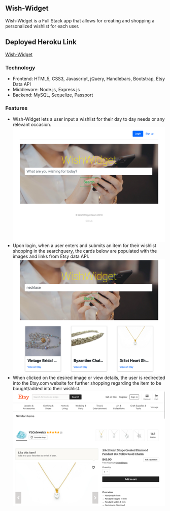 ## Wish-Widget   
Wish-Widget is a Full Stack app that allows for creating and shopping a personalized wishlist for each user.    

## Deployed Heroku Link   
[Wish-Widget](https://still-eyrie-47967.herokuapp.com/)    

### Technology      
- Frontend: HTML5, CSS3, Javascript, jQuery, Handlebars, Bootstrap, Etsy Data API     
- Middleware: Node.js, Express.js     
- Backend: MySQL, Sequelize, Passport     

### Features     
- Wish-Widget lets a user input a wishlist for their day to day needs or any relevant occasion.      
![Home page screenshot](/public/imgs/wish-widget-page.png)         
- Upon login, when a user enters and submits an item for their wishlist shopping in the searchquery, the cards below are populated with the images and links from Etsy data API.   
![Query page screenshot](/public/imgs/search-query-page.png)         
- When clicked on the desired image or view details, the user is redirected into the Etsy.com website for further shopping regarding the item to be bought/added into their wishlist.     
![Shopping-link page screenshot](/public/imgs/etsy.com-page.png)       